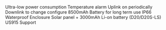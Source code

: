 Ultra-low power consumption
Temperature alarm
Uplink on periodically
Downlink to change configure
8500mAh Battery for long term use
IP66 Waterproof Enclosure
Solar panel + 3000mAh Li-on battery (D20/D20S-LS)
US915 Support
